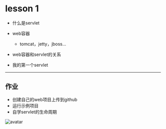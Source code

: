 # lesson 1

* 什么是servlet

* web容器

  - tomcat，jetty，jboss...

* web容器和servlet的关系

* 我的第一个servlet

------
## 作业
* 创建自己的web项目上传到github
* 运行示例项目
* 自学servlet的生命周期

![avatar](https://github.com/ngu-qa/teaching/blob/master/img/servlet.jpg)  

